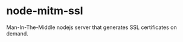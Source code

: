 node-mitm-ssl
=============

Man-In-The-Middle nodejs server that generates SSL certificates on demand. 
